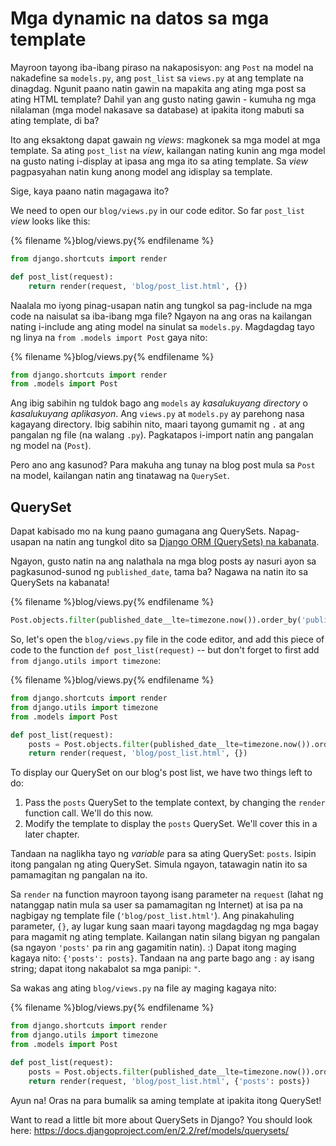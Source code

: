 # Mga dynamic na datos sa mga template

Mayroon tayong iba-ibang piraso na nakaposisyon: ang `Post` na model na nakadefine sa `models.py`, ang `post_list` sa `views.py` at ang template na dinagdag. Ngunit paano natin gawin na mapakita ang ating mga post sa ating HTML template? Dahil yan ang gusto nating gawin - kumuha ng mga nilalaman (mga model nakasave sa database) at ipakita itong mabuti sa ating template, di ba?

Ito ang eksaktong dapat gawain ng *views*: magkonek sa mga model at mga template. Sa ating `post_list` na *view*, kailangan nating kunin ang mga model na gusto nating i-display at ipasa ang mga ito sa ating template. Sa *view* pagpasyahan natin kung anong model ang idisplay sa template.

Sige, kaya paano natin magagawa ito?

We need to open our `blog/views.py` in our code editor. So far `post_list` *view* looks like this:

{% filename %}blog/views.py{% endfilename %}

```python
from django.shortcuts import render

def post_list(request):
    return render(request, 'blog/post_list.html', {})
```

Naalala mo iyong pinag-usapan natin ang tungkol sa pag-include na mga code na naisulat sa iba-ibang mga file? Ngayon na ang oras na kailangan nating i-include ang ating model na sinulat sa `models.py`. Magdagdag tayo ng linya na `from .models import Post` gaya nito:

{% filename %}blog/views.py{% endfilename %}

```python
from django.shortcuts import render
from .models import Post
```

Ang ibig sabihin ng tuldok bago ang `models` ay *kasalukuyang directory* o *kasalukuyang aplikasyon*. Ang `views.py` at `models.py` ay parehong nasa kagayang directory. Ibig sabihin nito, maari tayong gumamit ng `.` at ang pangalan ng file (na walang `.py`). Pagkatapos i-import natin ang pangalan ng model na (`Post`).

Pero ano ang kasunod? Para makuha ang tunay na blog post mula sa `Post` na model, kailangan natin ang tinatawag na `QuerySet`.

## QuerySet

Dapat kabisado mo na kung paano gumagana ang QuerySets. Napag-usapan na natin ang tungkol dito sa [Django ORM (QuerySets) na kabanata](../django_orm/README.md).

Ngayon, gusto natin na ang nalathala na mga blog posts ay nasuri ayon sa pagkasunod-sunod ng `published_date`, tama ba? Nagawa na natin ito sa QuerySets na kabanata!

{% filename %}blog/views.py{% endfilename %}

```python
Post.objects.filter(published_date__lte=timezone.now()).order_by('published_date')
```

So, let's open the `blog/views.py` file in the code editor, and add this piece of code to the function `def post_list(request)` -- but don't forget to first add `from django.utils import timezone`:

{% filename %}blog/views.py{% endfilename %}

```python
from django.shortcuts import render
from django.utils import timezone
from .models import Post

def post_list(request):
    posts = Post.objects.filter(published_date__lte=timezone.now()).order_by('published_date')
    return render(request, 'blog/post_list.html', {})
```

To display our QuerySet on our blog's post list, we have two things left to do:

1. Pass the `posts` QuerySet to the template context, by changing the `render` function call. We'll do this now.
2. Modify the template to display the `posts` QuerySet. We'll cover this in a later chapter.

Tandaan na naglikha tayo ng *variable* para sa ating QuerySet: `posts`. Isipin itong pangalan ng ating QuerySet. Simula ngayon, tatawagin natin ito sa pamamagitan ng pangalan na ito.

Sa `render` na function mayroon tayong isang parameter na `request` (lahat ng natanggap natin mula sa user sa pamamagitan ng Internet) at isa pa na nagbigay ng template file (`'blog/post_list.html'`). Ang pinakahuling parameter, `{}`, ay lugar kung saan maari tayong magdagdag ng mga bagay para magamit ng ating template. Kailangan natin silang bigyan ng pangalan (sa ngayon `'posts'` pa rin ang gagamitin natin). :) Dapat itong maging kagaya nito: `{'posts': posts}`. Tandaan na ang parte bago ang `:` ay isang string; dapat itong nakabalot sa mga panipi: `"`.

Sa wakas ang ating `blog/views.py` na file ay maging kagaya nito:

{% filename %}blog/views.py{% endfilename %}

```python
from django.shortcuts import render
from django.utils import timezone
from .models import Post

def post_list(request):
    posts = Post.objects.filter(published_date__lte=timezone.now()).order_by('published_date')
    return render(request, 'blog/post_list.html', {'posts': posts})
```

Ayun na! Oras na para bumalik sa aming template at ipakita itong QuerySet!

Want to read a little bit more about QuerySets in Django? You should look here: https://docs.djangoproject.com/en/2.2/ref/models/querysets/